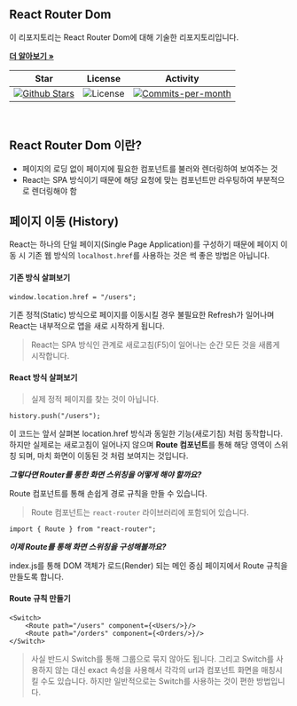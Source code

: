 ## React Router Dom

이 리포지토리는 React Router Dom에 대해 기술한 리포지토리입니다. <br />

<a href="https://github.com/devncore/devncore"><strong>더 알아보기 »</strong></a>
 
| Star | License | Activity |
|:----:|:-------:|:--------:|
| <a href="https://github.com/devncore/docs/stargazers"><img src="https://img.shields.io/github/stars/devncore/docs" alt="Github Stars"></a> | <img src="https://img.shields.io/github/license/devncore/docs" alt="License"> | <a href="https://github.com/devncore/docs/pulse"><img src="https://img.shields.io/github/commit-activity/m/devncore/docs" alt="Commits-per-month"></a> |

<br />

## React Router Dom 이란?
- 페이지의 로딩 없이 페이지에 필요한 컴포넌트를 불러와 렌더링하여 보여주는 것
- React는 SPA 방식이기 때문에 해당 요청에 맞는 컴포넌트만 라우팅하여 부분적으로 렌더링해야 함

## 페이지 이동 (History)
React는 하나의 단일 페이지(Single Page Application)를 구성하기 때문에 페이지 이동 시 기존 웹 방식의 `localhost.href`를 사용하는 것은 썩 좋은 방법은 아닙니다.
 
#### 기존 방식 살펴보기
```
window.location.href = "/users";
```
기존 정적(Static) 방식으로 페이지를 이동시킬 경우 불필요한 Refresh가 일어나며 React는 내부적으로 앱을 새로 시작하게 됩니다.
> React는 SPA 방식인 관계로 새로고침(F5)이 일어나는 순간 모든 것을 새롭게 시작합니다.

#### React 방식 살펴보기
> 실제 정적 페이지를 찾는 것이 아닙니다.
```
history.push("/users");
```
이 코드는 앞서 살펴본 location.href 방식과 동일한 기능(새로기침) 처럼 동작합니다. 하지만 실제로는 새로고침이 일어나지 않으며 **Route 컴포넌트**를 통해 해당 영역이 스위칭 되며, 마치 화면이 이동된 것 처럼 보여지는 것입니다. 

___그렇다면 Router를 통한 화면 스위칭을 어떻게 해야 할까요?___

Route 컴포넌트를 통해 손쉽게 경로 규칙을 만들 수 있습니다.

> Route 컴포넌트는 `react-router` 라이브러리에 포함되어 있습니다.
```
import { Route } from "react-router";
```

___이제 Route를 통해 화면 스위칭을 구성해볼까요?___

index.js를 통해 DOM 객체가 로드(Render) 되는 메인 중심 페이지에서 Route 규칙을 만들도록 합니다.

#### Route 규칙 만들기
```
<Switch>
    <Route path="/users" component={<Users/>}/>
    <Route path="/orders" component={<Orders/>}/>
</Switch>
```
> 사실 반드시 Switch를 통해 그룹으로 묶지 않아도 됩니다. 그리고 Switch를 사용하지 않는 대신 exact 속성을 사용해서 각각의 url과 컴포넌트 화면을 매칭시킬 수도 있습니다.  하지만 일반적으로는 Switch를 사용하는 것이 편한 방법입니다.
